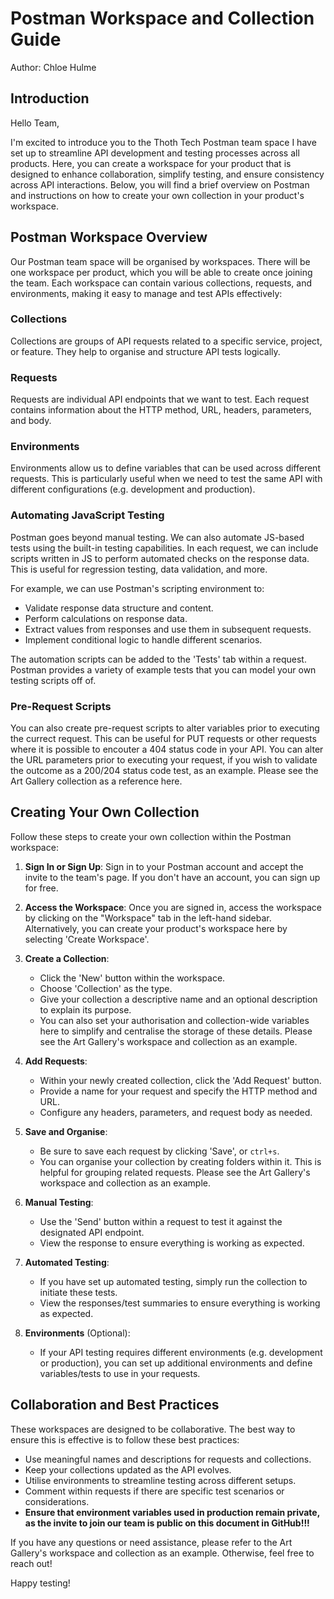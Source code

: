 # Postman Workspace and Collection Guide

Author: Chloe Hulme

## Introduction

Hello Team,

I'm excited to introduce you to the Thoth Tech Postman team space I have set up to streamline API
development and testing processes across all products. Here, you can create a workspace for your
product that is designed to enhance collaboration, simplify testing, and ensure consistency across
API interactions. Below, you will find a brief overview on Postman and instructions on how to create
your own collection in your product's workspace.

## Postman Workspace Overview

Our Postman team space will be organised by workspaces. There will be one workspace per product,
which you will be able to create once joining the team. Each workspace can contain various
collections, requests, and environments, making it easy to manage and test APIs effectively:

### Collections

Collections are groups of API requests related to a specific service, project, or feature. They help
to organise and structure API tests logically.

### Requests

Requests are individual API endpoints that we want to test. Each request contains information about
the HTTP method, URL, headers, parameters, and body.

### Environments

Environments allow us to define variables that can be used across different requests. This is
particularly useful when we need to test the same API with different configurations (e.g.
development and production).

### Automating JavaScript Testing

Postman goes beyond manual testing. We can also automate JS-based tests using the built-in testing
capabilities. In each request, we can include scripts written in JS to perform automated checks on
the response data. This is useful for regression testing, data validation, and more.

For example, we can use Postman's scripting environment to:

- Validate response data structure and content.
- Perform calculations on response data.
- Extract values from responses and use them in subsequent requests.
- Implement conditional logic to handle different scenarios.

The automation scripts can be added to the 'Tests' tab within a request. Postman provides a variety
of example tests that you can model your own testing scripts off of.

### Pre-Request Scripts

You can also create pre-request scripts to alter variables prior to executing the currect request.
This can be useful for PUT requests or other requests where it is possible to encouter a 404 status
code in your API. You can alter the URL parameters prior to executing your request, if you wish to
validate the outcome as a 200/204 status code test, as an example. Please see the Art Gallery
collection as a reference here.

## Creating Your Own Collection

Follow these steps to create your own collection within the Postman workspace:

1. **Sign In or Sign Up**: Sign in to your Postman account and accept the invite to the team's page.
   If you don't have an account, you can sign up for free.

2. **Access the Workspace**: Once you are signed in, access the workspace by clicking on the
   "Workspace" tab in the left-hand sidebar. Alternatively, you can create your product's workspace
   here by selecting 'Create Workspace'.

3. **Create a Collection**:

   - Click the 'New' button within the workspace.
   - Choose 'Collection' as the type.
   - Give your collection a descriptive name and an optional description to explain its purpose.
   - You can also set your authorisation and collection-wide variables here to simplify and
     centralise the storage of these details. Please see the Art Gallery's workspace and collection
     as an example.

4. **Add Requests**:

   - Within your newly created collection, click the 'Add Request' button.
   - Provide a name for your request and specify the HTTP method and URL.
   - Configure any headers, parameters, and request body as needed.

5. **Save and Organise**:

   - Be sure to save each request by clicking 'Save', or `ctrl+s`.
   - You can organise your collection by creating folders within it. This is helpful for grouping
     related requests. Please see the Art Gallery's workspace and collection as an example.

6. **Manual Testing**:

   - Use the 'Send' button within a request to test it against the designated API endpoint.
   - View the response to ensure everything is working as expected.

7. **Automated Testing**:

   - If you have set up automated testing, simply run the collection to initiate these tests.
   - View the responses/test summaries to ensure everything is working as expected.

8. **Environments** (Optional):
   - If your API testing requires different environments (e.g. development or production), you can
     set up additional environments and define variables/tests to use in your requests.

## Collaboration and Best Practices

These workspaces are designed to be collaborative. The best way to ensure this is effective is to
follow these best practices:

- Use meaningful names and descriptions for requests and collections.
- Keep your collections updated as the API evolves.
- Utilise environments to streamline testing across different setups.
- Comment within requests if there are specific test scenarios or considerations.
- **Ensure that environment variables used in production remain private, as the invite to join our
  team is public on this document in GitHub!!!**

If you have any questions or need assistance, please refer to the Art Gallery's workspace and
collection as an example. Otherwise, feel free to reach out!

Happy testing!
